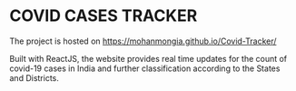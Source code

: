 # COVID CASES TRACKER

The project is hosted on https://mohanmongia.github.io/Covid-Tracker/

Built with ReactJS, the website provides real time updates for the count of covid-19 cases in India and further classification according to the States and Districts.  

